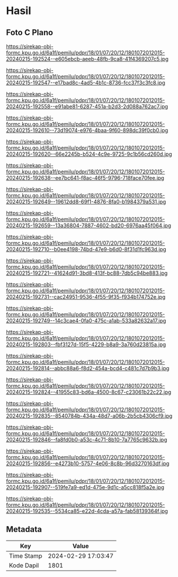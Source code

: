 # Hasil

## Foto C Plano

https://sirekap-obj-formc.kpu.go.id/6a1f/pemilu/pdpr/18/01/07/20/12/1801072012015-20240215-192524--e605ebcb-aeeb-48fb-9ca8-41f4369207c5.jpg

https://sirekap-obj-formc.kpu.go.id/6a1f/pemilu/pdpr/18/01/07/20/12/1801072012015-20240215-192547--e17bad8c-4ad5-4b1c-8736-fcc37f3c3fc8.jpg

https://sirekap-obj-formc.kpu.go.id/6a1f/pemilu/pdpr/18/01/07/20/12/1801072012015-20240215-192558--e91abe81-6287-451a-b2d3-2d088a762ac7.jpg

https://sirekap-obj-formc.kpu.go.id/6a1f/pemilu/pdpr/18/01/07/20/12/1801072012015-20240215-192610--73d19074-e976-4baa-9f60-898dc39f0cb0.jpg

https://sirekap-obj-formc.kpu.go.id/6a1f/pemilu/pdpr/18/01/07/20/12/1801072012015-20240215-192620--66e2245b-b524-4c9e-9725-9c1b56cd260d.jpg

https://sirekap-obj-formc.kpu.go.id/6a1f/pemilu/pdpr/18/01/07/20/12/1801072012015-20240215-192638--ee7bc641-f8ac-46f5-9796-718face70fee.jpg

https://sirekap-obj-formc.kpu.go.id/6a1f/pemilu/pdpr/18/01/07/20/12/1801072012015-20240215-192649--19612dd8-69f1-4876-8fa0-b1984379a531.jpg

https://sirekap-obj-formc.kpu.go.id/6a1f/pemilu/pdpr/18/01/07/20/12/1801072012015-20240215-192659--13a36804-7887-4602-bd20-6976aa45f064.jpg

https://sirekap-obj-formc.kpu.go.id/6a1f/pemilu/pdpr/18/01/07/20/12/1801072012015-20240215-192710--b0ee4198-74bd-47e9-b6d0-8f31d1fc963d.jpg

https://sirekap-obj-formc.kpu.go.id/6a1f/pemilu/pdpr/18/01/07/20/12/1801072012015-20240215-192721--41624d91-3bd8-413f-bc88-7db5c94be883.jpg

https://sirekap-obj-formc.kpu.go.id/6a1f/pemilu/pdpr/18/01/07/20/12/1801072012015-20240215-192731--cac24951-9536-4f55-9f35-f934b174752e.jpg

https://sirekap-obj-formc.kpu.go.id/6a1f/pemilu/pdpr/18/01/07/20/12/1801072012015-20240215-192749--14c3cae4-0fa0-475c-a1ab-533a82632a17.jpg

https://sirekap-obj-formc.kpu.go.id/6a1f/pemilu/pdpr/18/01/07/20/12/1801072012015-20240215-192803--fbf3127d-15f5-4229-b8a9-3a760d23815a.jpg

https://sirekap-obj-formc.kpu.go.id/6a1f/pemilu/pdpr/18/01/07/20/12/1801072012015-20240215-192814--abbc88a6-f8d2-454a-bcd4-c481c7d7b9b3.jpg

https://sirekap-obj-formc.kpu.go.id/6a1f/pemilu/pdpr/18/01/07/20/12/1801072012015-20240215-192824--41955c83-bd6a-4500-8c67-c23061b22c22.jpg

https://sirekap-obj-formc.kpu.go.id/6a1f/pemilu/pdpr/18/01/07/20/12/1801072012015-20240215-192835--8540784b-434a-48d7-a06b-2b5cb4306cf9.jpg

https://sirekap-obj-formc.kpu.go.id/6a1f/pemilu/pdpr/18/01/07/20/12/1801072012015-20240215-192846--fa8fd0b0-a53c-4c71-8b10-7a7765c9632b.jpg

https://sirekap-obj-formc.kpu.go.id/6a1f/pemilu/pdpr/18/01/07/20/12/1801072012015-20240215-192856--e4273b10-5757-4e06-8c8b-96d3270163df.jpg

https://sirekap-obj-formc.kpu.go.id/6a1f/pemilu/pdpr/18/01/07/20/12/1801072012015-20240215-192907--519fe7a9-ed1d-475e-9d1c-a5cc818f5a2e.jpg

https://sirekap-obj-formc.kpu.go.id/6a1f/pemilu/pdpr/18/01/07/20/12/1801072012015-20240215-192535--5534ca85-e22d-4cda-a57a-fab58139364f.jpg


## Metadata

| Key        | Value               |
| ---------- | ------------------- |
| Time Stamp | 2024-02-29 17:03:47 |
| Kode Dapil | 1801                |



